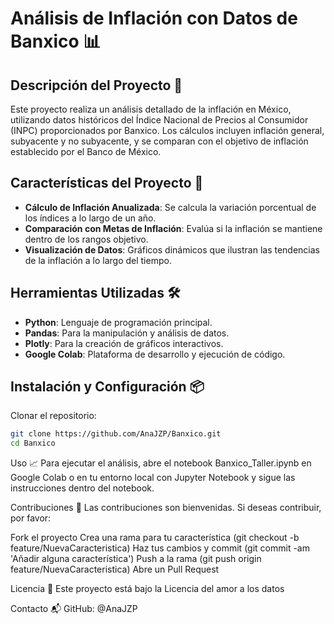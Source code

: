 # Análisis de Inflación con Datos de Banxico 📊

## Descripción del Proyecto 📝
Este proyecto realiza un análisis detallado de la inflación en México, utilizando datos históricos del Índice Nacional de Precios al Consumidor (INPC) proporcionados por Banxico. Los cálculos incluyen inflación general, subyacente y no subyacente, y se comparan con el objetivo de inflación establecido por el Banco de México.

## Características del Proyecto 🌟
- **Cálculo de Inflación Anualizada**: Se calcula la variación porcentual de los índices a lo largo de un año.
- **Comparación con Metas de Inflación**: Evalúa si la inflación se mantiene dentro de los rangos objetivo.
- **Visualización de Datos**: Gráficos dinámicos que ilustran las tendencias de la inflación a lo largo del tiempo.

## Herramientas Utilizadas 🛠️
- **Python**: Lenguaje de programación principal.
- **Pandas**: Para la manipulación y análisis de datos.
- **Plotly**: Para la creación de gráficos interactivos.
- **Google Colab**: Plataforma de desarrollo y ejecución de código.

## Instalación y Configuración 📦
Clonar el repositorio:
```bash
git clone https://github.com/AnaJZP/Banxico.git
cd Banxico
```

Uso 📈
Para ejecutar el análisis, abre el notebook Banxico_Taller.ipynb en Google Colab o en tu entorno local con Jupyter Notebook y sigue las instrucciones dentro del notebook.

Contribuciones 🤝
Las contribuciones son bienvenidas. Si deseas contribuir, por favor:

Fork el proyecto
Crea una rama para tu característica (git checkout -b feature/NuevaCaracteristica)
Haz tus cambios y commit (git commit -am 'Añadir alguna característica')
Push a la rama (git push origin feature/NuevaCaracteristica)
Abre un Pull Request

Licencia 📄
Este proyecto está bajo la Licencia del amor a los datos

Contacto 📬
GitHub: @AnaJZP
